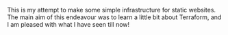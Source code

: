 This is my attempt to make some simple infrastructure for static websites. The main aim of this endeavour was to learn a little bit about Terraform, and I am pleased with what I have seen till now!
